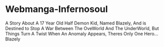 # Webmanga-Infernosoul
A Story About A 17 Year Old Half Demon Kid, Named Blazely, And is Destined to Stop A War Between The OveWorld And The UnderWorld, But Things Turn A Twist When An Anomaly Appears, Theres Only One Hero... Blazely 
